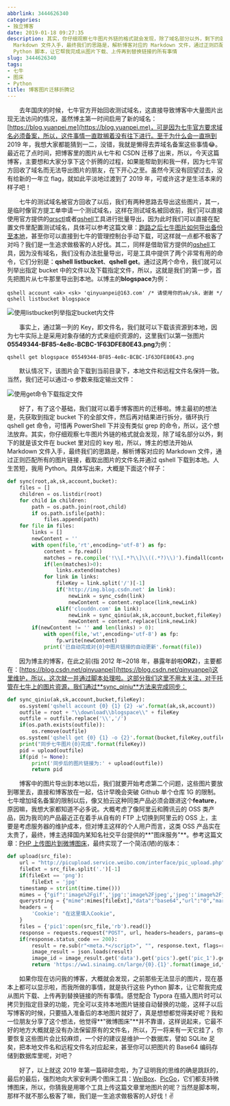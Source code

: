```yaml
---
abbrlink: 3444626340
categories:
- 独立博客
date: 2019-01-18 09:27:35
description: 其实，你仔细观察七牛图片外链的格式就会发现，除了域名部分以外，剩下的就是该文件在 bucket 里对应的 key 啦，所以，博主的想法开始从
  Markdown 文件入手，最终我们的思路是，解析博客对应的 Markdown 文件，通过正则匹配所有的图片链接，截取出图片的文件名并通过 qshell 下载到本地;七牛的测试域名被官方回收了以后，我们有两种思路去导出这些图片，其一，是临时像官方提工单申请一个测试域名，这样在测试域名被回收前，我们可以直接使用官方提供的[qrsctl](https://developer.qiniu.com/kodo/tools/qrsctl)或者[qshell](https://developer.qiniu.com/kodo/tools/qshell)工具进行批量导出，因为此时我们可以直接在配置文件里配置测试域名，具体可以参考这篇文章：[跑路之后七牛图片如何导出备份至本地](https://www.jianshu.com/p/309709f7bfe4)，甚至你可以直接到七牛的管理控制台手动下载，可这样就一点都不极客了对吗;如果你现在访问我的博客，大概就会发现，之前那些无法显示的图片，现在基本上都可以显示啦，而我所做的事情，就是执行这些
  Python 脚本，让它帮我完成从图片下载、上传再到替换链接的所有事情
slug: 3444626340
tags:
- 七牛
- 图床
- Python
title: 博客图片迁移折腾记
---
```


&emsp;&emsp;去年国庆的时候，七牛官方开始回收测试域名，这直接导致博客中大量图片出现无法访问的情况，虽然博主第一时间启用了新的域名：[https://blog.yuanpei.me](https://blog.yuanpei.me)，可是因为七牛官方要求域名必须备案，所以，这件事情一直耽搁着没有往下进行。至于为什么会一直拖到 2019 年，我想大家都能猜到一二，没错，我就是懒得去弄域名备案这些事情:joy:。最近花了点时间，把博客里的图片从七牛和 CSDN 迁移了出来，所以，今天这篇博客，主要想和大家分享下这个折腾的过程，如果能帮助到和我一样，因为七牛官方回收了域名而无法导出图片的朋友，在下开心之至。虽然今天没有回望过去，没有给新的一年立 flag，就如此平淡地过渡到了 2019 年，可或许这才是生活本来的样子吧！

&emsp;&emsp;七牛的测试域名被官方回收了以后，我们有两种思路去导出这些图片，其一，是临时像官方提工单申请一个测试域名，这样在测试域名被回收前，我们可以直接使用官方提供的[qrsctl](https://developer.qiniu.com/kodo/tools/qrsctl)或者[qshell](https://developer.qiniu.com/kodo/tools/qshell)工具进行批量导出，因为此时我们可以直接在配置文件里配置测试域名，具体可以参考这篇文章：[跑路之后七牛图片如何导出备份至本地](https://www.jianshu.com/p/309709f7bfe4)，甚至你可以直接到七牛的管理控制台手动下载，可这样就一点都不极客了对吗？我们是一生追求做极客的人好伐。其二，同样是借助官方提供的[qshell](https://developer.qiniu.com/kodo/tools/qshell)工具，因为没有域名，我们没有办法批量导出，可是工具中提供了两个非常有用的命令，它们分别是：**qshell listbucket**、**qshell get**。通过这两个命令，我们就可以列举出指定 bucket 中的文件以及下载指定文件，所以，这就是我们的第一步，首先把图片从七牛那里导出到本地。以博主的**blogspace**为例：
```Shell
qshell account <ak> <sk> 'qinyuanpei@163.com' /* 请使用你的ak/sk，谢谢 */
qshell listbucket blogspace
```
![使用listbucket列举指定bucket内文件](https://ww1.sinaimg.cn/large/4c36074fly1fzakc094mzj20zb0a5qv5.jpg)

&emsp;&emsp;事实上，通过第一列的 Key，即文件名，我们就可以下载该资源到本地，因为七牛实际上是采用对象存储的方式来组织资源的，这里我们以第一张图片**05549344-BF85-4e8c-BCBC-1F63DFE80E43.png**为例：

```Shell
qshell get blogspace 05549344-BF85-4e8c-BCBC-1F63DFE80E43.png
```

&emsp;&emsp;默认情况下，该图片会下载到当前目录下，本地文件和远程文件名保持一致。当然，我们还可以通过-o 参数来指定输出文件：

![使用get命令下载指定文件](https://ww1.sinaimg.cn/large/4c36074fly1fzakdbeka4j20fo0ex4qp.jpg)

&emsp;&emsp;好了，有了这个基础，我们就可以着手博客图片的迁移啦。博主最初的想法是，先获取到指定 bucket 下的全部文件，然后再对结果进行拆分，循环执行 qshell get 命令，可惜再 PowerShell 下并没有类似 grep 的命令，所以，这个想法放弃。其实，你仔细观察七牛图片外链的格式就会发现，除了域名部分以外，剩下的就是该文件在 bucket 里对应的 key 啦，所以，博主的想法开始从 Markdown 文件入手，最终我们的思路是，解析博客对应的 Markdown 文件，通过正则匹配所有的图片链接，截取出图片的文件名并通过 qshell 下载到本地。人生苦短，我用 Python。具体写出来，大概是下面这个样子：
```Python
def sync(root,ak,sk,account,bucket):
    files = []
    children = os.listdir(root)
    for child in children:
        path = os.path.join(root,child)
        if os.path.isfile(path):
            files.append(path)
    for file in files:
        links = []
        newContent = ''
        with open(file,'rt',encoding='utf-8') as fp:
            content = fp.read()
            matches = re.compile('!\\[.*?\\]\\((.*?)\\)').findall(content) 
            if(len(matches)>0):
                links.extend(matches)
            for link in links:
                fileKey = link.split('/')[-1]
                if('http://img.blog.csdn.net' in link):
                    newLink = sync_csdn(link)
                    newContent = content.replace(link,newLink)
                elif('clouddn.com' in link):
                    newLink = sync_qiniu(ak,sk,account,bucket,fileKey)
                    newContent = content.replace(link,newLink)
        if(newContent != '' and len(links) > 0):
            with open(file,'wt',encoding='utf-8') as fp:
                fp.write(newContent)
            print('已自动完成对{0}中图片链接的自动更新'.format(file))
```
&emsp;&emsp;因为博主的博客，在此之前(指 2012 年~2018 年，暴露年龄啦**ORZ**)，主要都在：[https://blog.csdn.net/qinyuanpei](https://blog.csdn.net/qinyuanpei)这里维护，所以，这次就一并通过脚本处理啦。这部分我们这里不用太关注，对于托管在七牛上的图片资源，我们通过**sync_qiniu**方法来完成同步：

```Python
def sync_qiniu(ak,sk,account,bucket,fileKey):
    os.system('qshell account {0} {1} {2} -w'.format(ak,sk,account))
    outfile = root + "\\download\\blogspace\\" + fileKey
    outfile = outfile.replace('\\','/')
    if(os.path.exists(outfile)):
        os.remove(outfile)
    os.system('qshell get {0} {1} -o {2}'.format(bucket,fileKey,outfile))
    print("同步七牛图片{0}完成".format(fileKey))
    pid = upload(outfile)
    if(pid != None):
        print('同步后的图片链接为:' + upload(outfile))
        return pid
```
&emsp;&emsp;博客中的图片导出到本地以后，我们就要开始考虑第二个问题，这些图片要放到哪里去，直接和博客放在一起，估计早晚会突破 Github 单个仓库 1G 的限制。七牛增加域名备案的限制以后，像又拍云这种同类产品必须会跟进这个**feature**，原因嘛，我想大家都知道不必多说。大概考虑了像阿里云和腾讯云的 OSS 类产品，因为我司的产品最近正在着手从自有的 FTP 上切换到阿里云的 OSS 上，主要是考虑服务器的维护成本，但对博主这样的个人用户而言，这类 OSS 产品实在太贵了，最终，博主选择国内某知名社交平台提供的**"图床服务"**。参考这篇文章：[PHP 上传图片到微博图床](https://segmentfault.com/a/1190000008490501)，最终实现了一个简洁(陋)的版本：
```Python
def upload(src_file):
    url = "http://picupload.service.weibo.com/interface/pic_upload.php"
    fileExt = src_file.split('.')[-1]
    if(fileExt == 'png'):
        fileExt = 'jpg'
    timestamp = str(int(time.time()))
    mimes = {"gif":'image%2Fgif','jpg':'image%2Fjpeg','jpeg':'image%2Fjpeg'}
    querystring = {"mime":mimes[fileExt],"data":"base64","url":"0","markpos":"1","logo":"","nick":"0","marks":"1","app":"miniblog","cb":"http://weibo.com/aj/static/upimgback.html?_wv=5","callback":"STK_ijax_" + timestamp}
    headers = {
        'Cookie': "在这里填入Cookie",
    }
    files = {'pic1':open(src_file,'rb').read()}
    response = requests.request("POST", url, headers=headers, params=querystring,files=files)
    if(response.status_code == 200):
        result = re.sub(r"<meta.*</script>", "", response.text, flags=re.S)
        image_result = json.loads(result)
        image_id = image_result.get('data').get('pics').get('pic_1').get('pid')
        return 'https://ww1.sinaimg.cn/large/{0}.{1}'.format(image_id,fileExt)
```
&emsp;&emsp;如果你现在访问我的博客，大概就会发现，之前那些无法显示的图片，现在基本上都可以显示啦，而我所做的事情，就是执行这些 Python 脚本，让它帮我完成从图片下载、上传再到替换链接的所有事情。感觉配合 Typora 在插入图片时可以拷贝到指定目录的功能，完全可以支持本地图片链接自动替换的功能，这样子以后写博客的时候，只要插入准备后的本地图片就好了，真是想想都觉得美好呢？我和一位朋友分享了这个想法，他觉得**"微博图床"**并不靠谱，这样说起来，它最不好的地方大概就是没有办法保留原有的文件名，所以，万一将来有一天它挂了，你要恢复这些图片会比较麻烦，一个好的建议是维护一个数据库，譬如 SQLite 足矣，把本地文件名和远程文件名对应起来，甚至你可以把图片的 Base64 编码存储到数据库里呢，对吧？

&emsp;&emsp;好了，以上就这 2019 年第一篇碎碎念啦，为了证明我的思维的确是跳跃的，最后的最后，强烈地向大家安利两个图床工具：[WeiBox](https://github.com/xCss/WeiBox)、[PicGo](https://github.com/Molunerfinn/PicGo)，它们都支持微博图床，所以，你猜我是用哪个工具上传这篇文章里地图片的呢？当然是脚本啊，那样不就不那么极客了嘛，我们是一生追求做极客的人好伐！:v:
